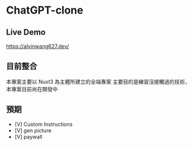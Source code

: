 # ChatGPT-clone

## Live Demo

https://alvinwang627.dev/

## 目前整合

本專案主要以 Nuxt3 為主體所建立的全端專案
主要目的是練習沒接觸過的技術，本專案目前尚在開發中

## 預期

- [V] Custom Instructions
- [V] gen picture
- [V] paywall
